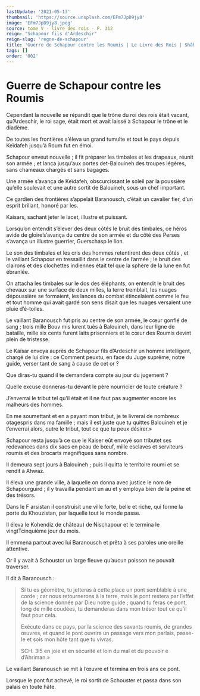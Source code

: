 ```yaml
---
lastUpdate: '2021-05-13'
thumbnail: 'https://source.unsplash.com/EFm7JpD9jy8'
image: 'EFm7JpD9jy8.jpeg'
source: tome V - livre des rois - P. 312
reign: "Schapour fils d'Ardeschir"
reign-slug: 'regne-de-schapour'
title: 'Guerre de Schapour contre les Roumis | Le Livre des Rois | Shâhnâmeh'
tags: []
order: '002'
---
```


# Guerre de Schapour contre les Roumis

Cependant la nouvelle se répandit que le trône du roi des rois était vacant, qu’Ardeschir, le roi sage, était mort et avait laissé à Schapour le trône et le diadème.

De toutes les frontières s’éleva un grand tumulte et tout le pays depuis Keïdafeh jusqu’à Roum fut en émoi.

Schapour enveut nouvelle ; il fit préparer les timbales et les drapeaux, réunit son armée ; et lança jusqu’aux portes det-Balouineh des troupes légères, sans chameaux chargés et sans bagages.

Une armée s’avança de Keïdafeh, obscurcissant le soleil par la poussière qu’elle soulevait et une autre sortit de Balouineh, sous un chef important.

Ce gardien des frontières s’appelait Baranousch, c’était un cavalier fier, d’un esprit brillant, honoré par les.

Kaisars, sachant jeter le lacet, illustre et puissant.

Lorsqu’on entendit s’élever des deux côtés le bruit des timbales, ce héros avide de gloire’s’avança du centre de son armée et du côté des Perses s’avança un illustre guerrier, Guerschasp le lion.

Le son des timbales et les cris des hommes retentirent des deux côtés , et le vaillant Schapour en tressaillit dans le centre de l’armée ; le bruit des clairons et des clochettes indiennes était tel que la sphère de la lune en fut ébranlée.

On attacha les timbales sur le dos des éléphants, on entendit le bruit des chevaux sur une surface de deux milles, la terre tremblait, les nuages dépoussière se formaient, les lances du combat étincelaient comme le feu et tout homme qui avait gardé son sens disait que les nuages versaient une pluie d’é-toiles.

Le vaillant Baranousch fut pris au centre de son armée, le cœur gonflé de sang ; trois mille Bouv mis lurent tués à Balouineh, dans leur ligne de bataille, mille six cents furent laits prisonniers et le cœur des Roumis devint plein de tristesse.

Le Kaïsar envoya auprès de Schapour fils d’Ardeschir un homme intelligent, chargé de lui dire : ce Comment peuxtu, en face du Juge suprême, notre guide, verser tant de sang à cause de cet or ?

Que diras-tu quand il te demandera compte au jour du jugement ?

Quelle excuse donneras-tu devant le père nourricier de toute créature ?

J’enverrai le tribut tel qu’il était et il ne faut pas augmenter encore les malheurs des hommes.

En me soumettant et en a payant mon tribut, je te livrerai de nombreux otagespris dans ma famille ; mais il est juste que tu quittes Balouineh et je t’enverrai alors, outre le tribut, tout ce que tu peux désirer.»

Schapour resta jusqu’à ce que le Kaiser eût envoyé son tributet ses redevances dans dix sacs en peau de bœuf, mille esclaves et serviteurs roumis et des brocarts magnifiques sans nombre.

Il demeura sept jours à Balouineh ; puis il quitta le territoire roumi et se rendit à Ahwaz.

Il éleva une grande ville, à laquelle on donna avec justice le nom de Schapourguird ; il y travailla pendant un au et y employa bien de la peine et des trésors.

Dans le F arsistan il construisit une ville forte, belle et riche, qui forme la porte du Khouzistan, par laquelle tout le monde passe.

Il éleva le Kohendiz de château) de Nischapour et le termina le vingtTcinquième jour du mois.

Il emmena partout avec lui Baranousch et prêta à ses paroles une oreille attentive.

Or il y avait à Schoustcr un large fleuve qu’aucun poisson ne pouvait traverser.

Il dit à Baranousch :

> Si tu es géomètre, tu jetteras à cette place un pont semblable à une corde ; car nous retournerons à la terre, mais le pont restera par l’effet de la science donnée par Dieu notre guide ; quand tu feras ce pont, long de mille coudées, tu demanderas dans mon trésor tout ce qu’il faut pour cela.
>
> Exécute dans ce pays, par la science des savants roumis, de grandes œuvres, et quand le pont ouvrira un passage vers mon parlais, passe-le et sois mon hôte tant que tu vivras.
>
> SCH. 3l5 en joie et en sécurité et loin du mal et du pouvoir e d’Ahriman.»

Le vaillant Baranousch se mit à l’œuvre et termina en trois ans ce pont.

Lorsque le pont fut achevé, le roi sortit de Schouster et passa dans son palais en toute hâte.
